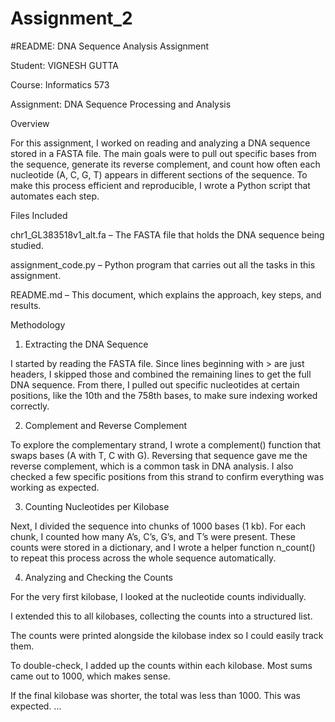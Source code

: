 # Assignment_2

#README: DNA Sequence Analysis Assignment  

Student: VIGNESH GUTTA

Course: Informatics 573

Assignment: DNA Sequence Processing and Analysis

Overview

For this assignment, I worked on reading and analyzing a DNA sequence stored in a FASTA file. The main goals were to pull out specific bases from the sequence, generate its reverse complement, and count how often each nucleotide (A, C, G, T) appears in different sections of the sequence. To make this process efficient and reproducible, I wrote a Python script that automates each step.

Files Included

chr1_GL383518v1_alt.fa – The FASTA file that holds the DNA sequence being studied.

assignment_code.py – Python program that carries out all the tasks in this assignment.

README.md – This document, which explains the approach, key steps, and results.

Methodology
1. Extracting the DNA Sequence

I started by reading the FASTA file. Since lines beginning with > are just headers, I skipped those and combined the remaining lines to get the full DNA sequence. From there, I pulled out specific nucleotides at certain positions, like the 10th and the 758th bases, to make sure indexing worked correctly.

2. Complement and Reverse Complement

To explore the complementary strand, I wrote a complement() function that swaps bases (A with T, C with G). Reversing that sequence gave me the reverse complement, which is a common task in DNA analysis. I also checked a few specific positions from this strand to confirm everything was working as expected.

3. Counting Nucleotides per Kilobase

Next, I divided the sequence into chunks of 1000 bases (1 kb). For each chunk, I counted how many A’s, C’s, G’s, and T’s were present. These counts were stored in a dictionary, and I wrote a helper function n_count() to repeat this process across the whole sequence automatically.

4. Analyzing and Checking the Counts

For the very first kilobase, I looked at the nucleotide counts individually.

I extended this to all kilobases, collecting the counts into a structured list.

The counts were printed alongside the kilobase index so I could easily track them.

To double-check, I added up the counts within each kilobase. Most sums came out to 1000, which makes sense.

If the final kilobase was shorter, the total was less than 1000. This was expected.
...
